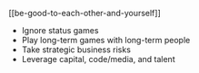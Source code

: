 ---
---

[[be-good-to-each-other-and-yourself]]

- Ignore status games 
- Play long-term games with long-term people
- Take strategic business risks
- Leverage capital, code/media, and talent 
